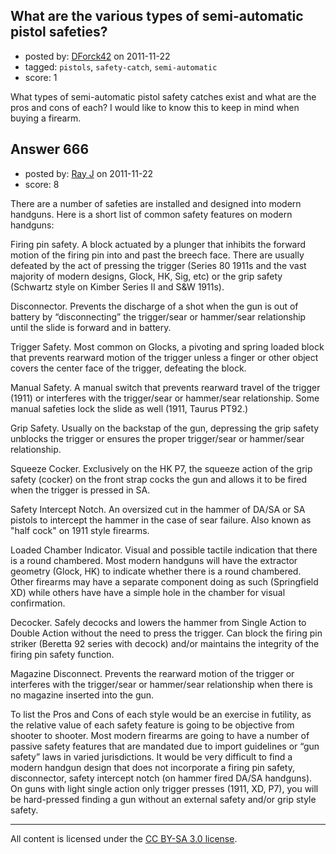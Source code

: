 ## What are the various types of semi-automatic pistol safeties?

- posted by: [DForck42](https://stackexchange.com/users/-1/124-dforck42) on 2011-11-22
- tagged: `pistols`, `safety-catch`, `semi-automatic`
- score: 1

What types of semi-automatic pistol safety catches exist and what are the pros and cons of each?  I would like to know this to keep in mind when buying a firearm.


## Answer 666

- posted by: [Ray J](https://stackexchange.com/users/-1/166-ray-j) on 2011-11-22
- score: 8

There are a number of safeties are installed and designed into modern handguns.  Here is a short list of common safety features on modern handguns:

Firing pin safety.  A block actuated by a plunger that inhibits the forward motion of the firing pin into and past the breech face.  There are usually defeated by the act of pressing the trigger (Series 80 1911s and the vast majority of modern designs, Glock, HK, Sig, etc) or the grip safety (Schwartz style on Kimber Series II and S&W 1911s).

Disconnector.  Prevents the discharge of a shot when the gun is out of battery by “disconnecting” the trigger/sear or hammer/sear relationship until the slide is forward and in battery.

Trigger Safety.  Most common on Glocks, a pivoting and spring loaded block that prevents rearward motion of the trigger unless a finger or other object covers the center face of the trigger, defeating the block.

Manual Safety.  A manual switch that prevents rearward travel of the trigger (1911) or interferes with the trigger/sear or hammer/sear relationship.  Some manual safeties lock the slide as well (1911, Taurus PT92.)

Grip Safety.  Usually on the backstap of the gun, depressing the grip safety unblocks the trigger or ensures the proper trigger/sear or hammer/sear relationship.

Squeeze Cocker.  Exclusively on the HK P7, the squeeze action of the grip safety (cocker) on the front strap cocks the gun and allows it to be fired when the trigger is pressed in SA.  

Safety Intercept Notch.  An oversized cut in the hammer of DA/SA or SA pistols to intercept the hammer in the case of sear failure.  Also known as "half cock" on 1911 style firearms.

Loaded Chamber Indicator.  Visual and possible tactile indication that there is a round chambered.  Most modern handguns will have the extractor geometry (Glock, HK) to indicate whether there is a round chambered.  Other firearms may have a separate component doing as such (Springfield XD) while others have have a simple hole in the chamber for visual confirmation.

Decocker.  Safely decocks and lowers the hammer from Single Action to Double Action without the need to press the trigger.  Can block the firing pin striker (Beretta 92 series with decock) and/or maintains the integrity of the firing pin safety function.

Magazine Disconnect.  Prevents the rearward motion of the trigger or interferes with the trigger/sear or hammer/sear relationship when there is no magazine inserted into the gun.

To list the Pros and Cons of each style would be an exercise in futility, as the relative value of each safety feature is going to be objective from shooter to shooter.  Most modern firearms are going to have a number of passive safety features that are mandated due to import guidelines or “gun safety” laws in varied jurisdictions.  It would be very difficult to find a modern handgun design that does not incorporate a firing pin safety, disconnector, safety intercept notch (on hammer fired DA/SA handguns).  On guns with light single action only trigger presses (1911, XD, P7), you will be hard-pressed finding a gun without an external safety and/or grip style safety.      



---

All content is licensed under the [CC BY-SA 3.0 license](https://creativecommons.org/licenses/by-sa/3.0/).
